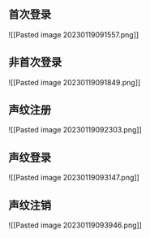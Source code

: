 ## 首次登录
![[Pasted image 20230119091557.png]]

## 非首次登录
![[Pasted image 20230119091849.png]]

## 声纹注册
![[Pasted image 20230119092303.png]]

## 声纹登录
![[Pasted image 20230119093147.png]]

## 声纹注销
![[Pasted image 20230119093946.png]]

